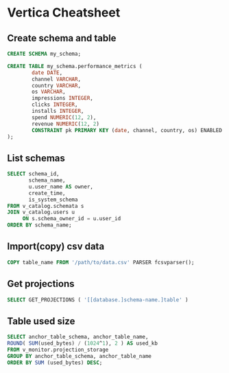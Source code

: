 # Vertica Cheatsheet

## Create schema and table

``` SQL
CREATE SCHEMA my_schema;

CREATE TABLE my_schema.performance_metrics (
        date DATE,
        channel VARCHAR,
        country VARCHAR,
        os VARCHAR,
        impressions INTEGER,
        clicks INTEGER,
        installs INTEGER,
        spend NUMERIC(12, 2),
        revenue NUMERIC(12, 2)
        CONSTRAINT pk PRIMARY KEY (date, channel, country, os) ENABLED
);
```

## List schemas

``` SQL
SELECT schema_id, 
       schema_name,
       u.user_name AS owner,
       create_time,
       is_system_schema
FROM v_catalog.schemata s
JOIN v_catalog.users u
     ON s.schema_owner_id = u.user_id
ORDER BY schema_name;
```

## Import(copy) csv data

``` SQL
COPY table_name FROM '/path/to/data.csv' PARSER fcsvparser();
```

## Get projections

``` SQL
SELECT GET_PROJECTIONS ( '[[database.]schema-name.]table' )
```

## Table used size

``` SQL
SELECT anchor_table_schema, anchor_table_name,
ROUND( SUM(used_bytes) / (1024^1), 2 ) AS used_kb
FROM v_monitor.projection_storage
GROUP BY anchor_table_schema, anchor_table_name
ORDER BY SUM (used_bytes) DESC;
```
